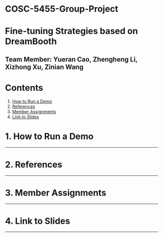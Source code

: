 # COSC-5455-Group-Project

# Fine-tuning Strategies based on DreamBooth

## Team Member: Yueran Cao, Zhengheng Li, Xizhong Xu, Zinian Wang

# Contents
1. [How to Run a Demo](#how-to-run-a-demo)
2. [References](#references)
3. [Member Assignments](#member-assignments)
4. [Link to Slides](#link-to-slides)



# 1. How to Run a Demo

---

# 2. References

---

# 3. Member Assignments

---

# 4. Link to Slides

---
